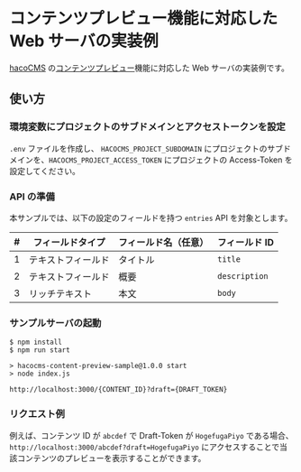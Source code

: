 # コンテンツプレビュー機能に対応した Web サーバの実装例

[hacoCMS](https://hacocms.com) の[コンテンツプレビュー](https://hacocms.com/docs/entry/api-preview)機能に対応した Web サーバの実装例です。

## 使い方

### 環境変数にプロジェクトのサブドメインとアクセストークンを設定

`.env` ファイルを作成し、 `HACOCMS_PROJECT_SUBDOMAIN` にプロジェクトのサブドメインを、`HACOCMS_PROJECT_ACCESS_TOKEN` にプロジェクトの Access-Token を設定してください。

### API の準備

本サンプルでは、以下の設定のフィールドを持つ `entries` API を対象とします。

| #   | フィールドタイプ   | フィールド名（任意） | フィールド ID |
| --- | ------------------ | -------------------- | ------------- |
| 1   | テキストフィールド | タイトル             | `title`       |
| 2   | テキストフィールド | 概要                 | `description` |
| 3   | リッチテキスト     | 本文                 | `body`        |

### サンプルサーバの起動

```console
$ npm install
$ npm run start

> hacocms-content-preview-sample@1.0.0 start
> node index.js

http://localhost:3000/{CONTENT_ID}?draft={DRAFT_TOKEN}
```

### リクエスト例

例えば、コンテンツ ID が `abcdef` で Draft-Token が `HogefugaPiyo` である場合、
`http://localhost:3000/abcdef?draft=HogefugaPiyo` にアクセスすることで当該コンテンツのプレビューを表示することができます。
